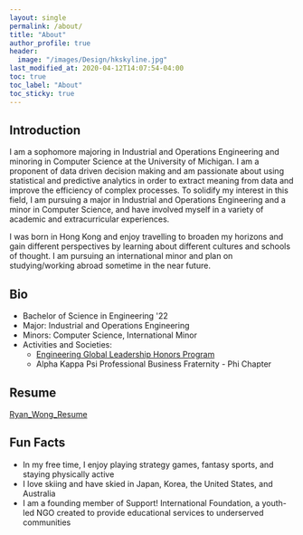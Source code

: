 ```yaml
---
layout: single
permalink: /about/
title: "About"
author_profile: true
header:
  image: "/images/Design/hkskyline.jpg"
last_modified_at: 2020-04-12T14:07:54-04:00
toc: true
toc_label: "About"
toc_sticky: true
---
```


## Introduction

I am a sophomore majoring in Industrial and Operations Engineering and minoring in Computer Science at the University of Michigan. I am a proponent of data driven decision making and am passionate about using statistical and predictive analytics in order to extract meaning from data and improve the efficiency of complex processes. To solidify my interest in this field, I am pursuing a major in Industrial and Operations Engineering and a minor in Computer Science, and have involved myself in a variety of academic and extracurricular experiences.

I was born in Hong Kong and enjoy travelling to broaden my horizons and gain different perspectives by learning about different cultures and schools of thought. I am pursuing an international minor and plan on studying/working abroad sometime in the near future.

## Bio

* Bachelor of Science in Engineering '22
* Major: Industrial and Operations Engineering
* Minors: Computer Science, International Minor
* Activities and Societies:
  * [Engineering Global Leadership Honors Program](https://honors.engin.umich.edu/egl/)
  * Alpha Kappa Psi Professional Business Fraternity - Phi Chapter

## Resume

[Ryan_Wong_Resume](https://drive.google.com/file/d/16xq9qhqCw8WQrdQfiwXmV3zs8zcD6CF5/view?usp=sharing)

## Fun Facts

* In my free time, I enjoy playing strategy games, fantasy sports, and staying physically active
* I love skiing and have skied in Japan, Korea, the United States, and Australia
* I am a founding member of Support! International Foundation, a youth-led NGO created to provide educational services to underserved communities
